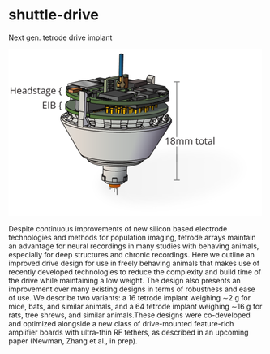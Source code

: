 # shuttle-drive

Next gen. tetrode drive implant 

![mouse drive](doc/img/mousedrive_landing_page_img.png)

Despite continuous improvements of new silicon based electrode technologies and methods for population imaging, tetrode arrays maintain an advantage for neural recordings in many studies with behaving animals, especially for deep structures and chronic recordings. Here we outline an improved drive design for use in freely behaving animals that makes use of recently developed technologies to reduce the complexity and build time of the drive while maintaining a low weight. The design also presents an
improvement over many existing designs in terms of robustness and ease of use. We describe two variants: a 16 tetrode implant weighing ∼2 g for mice, bats, and similar animals, and a 64 tetrode implant weighing ∼16 g for rats, tree shrews, and similar animals.These designs were co-developed and optimized alongside a new class of drive-mounted feature-rich amplifier boards with ultra-thin RF tethers, as described in an upcoming paper (Newman, Zhang et al., in prep).

